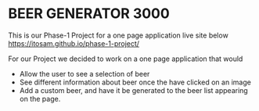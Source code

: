 # BEER GENERATOR 3000
This is our Phase-1 Project for a one page application
live site below</br>
<a>https://itosam.github.io/phase-1-project/</a>

For our Project we decided to work on a one page application that would
- Allow the user to see a selection of beer
- See different information about beer once the have clicked on an image
- Add a custom beer, and have it be generated to the beer list appearing on the page.

